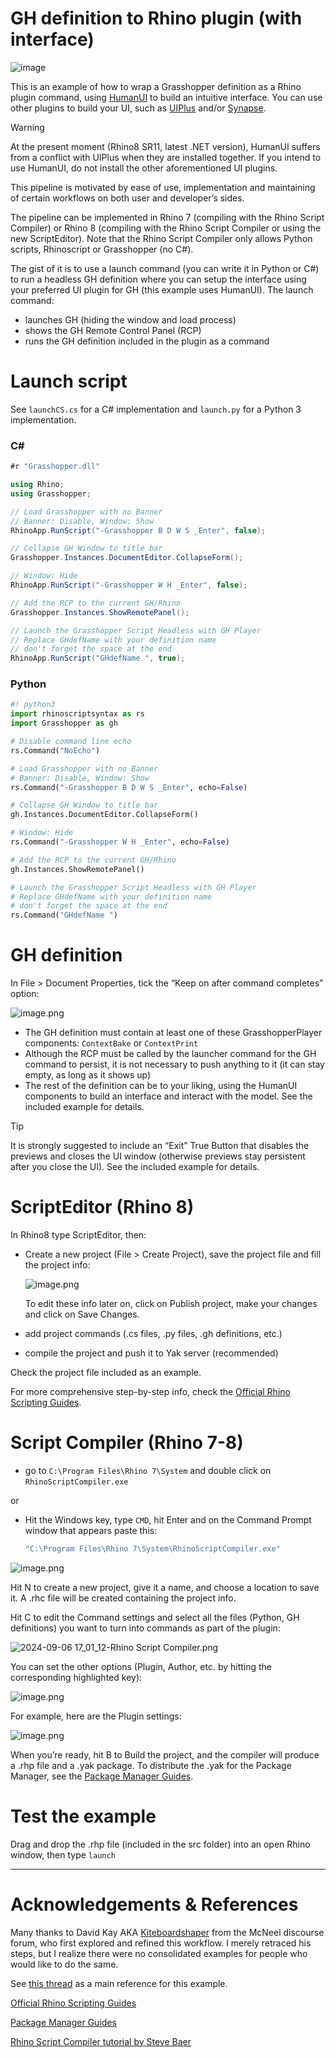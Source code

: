 # GH definition to Rhino plugin (with interface)
![image](media/screenshot.png)

This is an example  of how to wrap a Grasshopper definition as a Rhino plugin command, using [HumanUI](https://www.food4rhino.com/en/app/human-ui) to build an intuitive interface. You can use other plugins to build your UI, such as [UIPlus](https://www.food4rhino.com/en/app/ui) and/or [Synapse](https://www.food4rhino.com/en/app/synapse).

> [!WARNING]
> At the present moment (Rhino8 SR11, latest .NET version), HumanUI suffers from a conflict with UIPlus when they are installed together. If you intend to use HumanUI, do not install the other aforementioned UI plugins.

This pipeline is motivated by ease of use, implementation and maintaining of certain workflows on both user and developer’s sides.

The pipeline can be implemented in Rhino 7 (compiling with the Rhino Script Compiler) or Rhino 8 (compiling with the Rhino Script Compiler or using the new ScriptEditor). Note that the Rhino Script Compiler only allows Python scripts, Rhinoscript or Grasshopper (no C#).

The gist of it is to use a launch command (you can write it in Python or C#) to run a headless GH definition where you can setup the interface using your preferred UI plugin for GH (this example uses HumanUI). The launch command:

- launches GH (hiding the window and load process)
- shows the GH Remote Control Panel (RCP)
- runs the GH definition included in the plugin as a command

# Launch script

See `launchCS.cs` for a C# implementation and `launch.py` for a Python 3 implementation.

### C#

```csharp
#r "Grasshopper.dll"

using Rhino;
using Grasshopper;

// Load Grasshopper with no Banner
// Banner: Disable, Window: Show
RhinoApp.RunScript("-Grasshopper B D W S _Enter", false);

// Collapse GH Window to title bar
Grasshopper.Instances.DocumentEditor.CollapseForm();

// Window: Hide
RhinoApp.RunScript("-Grasshopper W H _Enter", false);

// Add the RCP to the current GH/Rhino
Grasshopper.Instances.ShowRemotePanel();

// Launch the Grasshopper Script Headless with GH Player
// Replace GHdefName with your definition name
// don't forget the space at the end
RhinoApp.RunScript("GHdefName ", true);
```

### Python

```python
#! python3
import rhinoscriptsyntax as rs
import Grasshopper as gh

# Disable command line echo
rs.Command("NoEcho")

# Load Grasshopper with no Banner
# Banner: Disable, Window: Show
rs.Command("-Grasshopper B D W S _Enter", echo=False)

# Collapse GH Window to title bar
gh.Instances.DocumentEditor.CollapseForm()

# Window: Hide
rs.Command("-Grasshopper W H _Enter", echo=False)

# Add the RCP to the current GH/Rhino
gh.Instances.ShowRemotePanel()

# Launch the Grasshopper Script Headless with GH Player
# Replace GHdefName with your definition name
# don't forget the space at the end
rs.Command("GHdefName ")
```

# GH definition

In File > Document Properties, tick the “Keep on after command completes” option:

![image.png](media/image.png)

- The GH definition must contain at least one of these GrasshopperPlayer components: `ContextBake` or `ContextPrint`
- Although the RCP must be called by the launcher command for the GH command to persist, it is not necessary to push anything to it (it can stay empty, as long as it shows up)
- The rest of the definition can be to your liking, using the HumanUI components to build an interface and interact with the model. See the included example for details.
>[!TIP]
> It is strongly suggested to include an “Exit” True Button that disables the previews and closes the UI window (otherwise previews stay persistent after you close the UI). See the included example for details.

# ScriptEditor (Rhino 8)

In Rhino8 type ScriptEditor, then:

- Create a new project (File > Create Project), save the project file and fill the project info:
    
    ![image.png](media/image%201.png)
    
    To edit these info later on, click on Publish project, make your changes and click on Save Changes.
    
- add project commands (.cs files, .py files, .gh definitions, etc.)
- compile the project and push it to Yak server (recommended)

Check the project file included as an example.

For more comprehensive step-by-step info, check the [Official Rhino Scripting Guides](https://developer.rhino3d.com/en/guides/scripting/).

# Script Compiler (Rhino 7-8)

- go to `C:\Program Files\Rhino 7\System` and double click on `RhinoScriptCompiler.exe`

or

- Hit the Windows key, type `CMD`, hit Enter and on the Command Prompt window that appears paste this:
    
    ```powershell
    "C:\Program Files\Rhino 7\System\RhinoScriptCompiler.exe"
    ```
    

![image.png](media/image%202.png)

Hit N to create a new project, give it a name, and choose a location to save it. A .rhc file will be created containing the project info.

Hit C to edit the Command settings and select all the files (Python, GH definitions) you want to turn into commands as part of the plugin:

![2024-09-06 17_01_12-Rhino Script Compiler.png](media/2024-09-06_17_01_12-Rhino_Script_Compiler.png)

You can set the other options (Plugin, Author, etc. by hitting the corresponding highlighted key):

![image.png](media/image%203.png)

For example, here are the Plugin settings:

![image.png](media/image%204.png)

When you’re ready, hit B to Build the project, and the compiler will produce a .rhp file and a .yak package. To distribute the .yak for the Package Manager, see the [Package Manager Guides](https://developer.rhino3d.com/guides/yak/).

# Test the example
Drag and drop the .rhp file (included in the src folder) into an open Rhino window, then type `launch`

---

# Acknowledgements & References

Many thanks to David Kay AKA [Kiteboardshaper](https://discourse.mcneel.com/u/kiteboardshaper) from the McNeel discourse forum, who first explored and refined this workflow. I merely retraced his steps, but I realize there were no consolidated examples for people who would like to do the same.

See [this thread](https://discourse.mcneel.com/t/offline-shapediver-style-service-packaging-app/126603) as a main reference for this example.

[Official Rhino Scripting Guides](https://developer.rhino3d.com/en/guides/scripting/)

[Package Manager Guides](https://developer.rhino3d.com/guides/yak/)

[Rhino Script Compiler tutorial by Steve Baer](https://vimeo.com/410409391)